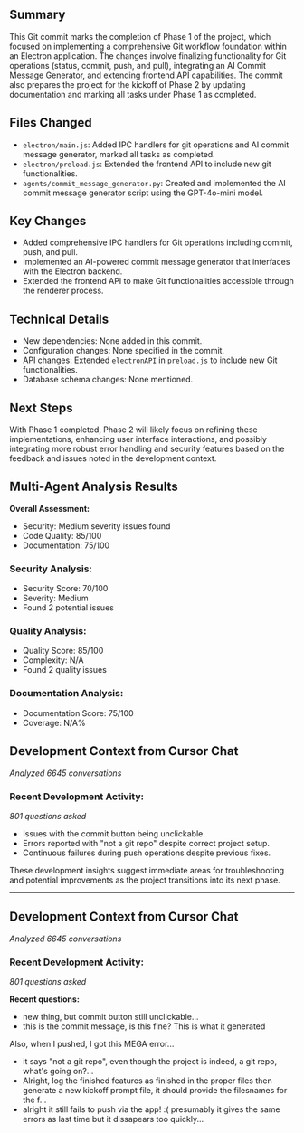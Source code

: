 ## Summary
This Git commit marks the completion of Phase 1 of the project, which focused on implementing a comprehensive Git workflow foundation within an Electron application. The changes involve finalizing functionality for Git operations (status, commit, push, and pull), integrating an AI Commit Message Generator, and extending frontend API capabilities. The commit also prepares the project for the kickoff of Phase 2 by updating documentation and marking all tasks under Phase 1 as completed.

## Files Changed
- `electron/main.js`: Added IPC handlers for git operations and AI commit message generator, marked all tasks as completed.
- `electron/preload.js`: Extended the frontend API to include new git functionalities.
- `agents/commit_message_generator.py`: Created and implemented the AI commit message generator script using the GPT-4o-mini model.

## Key Changes
- Added comprehensive IPC handlers for Git operations including commit, push, and pull.
- Implemented an AI-powered commit message generator that interfaces with the Electron backend.
- Extended the frontend API to make Git functionalities accessible through the renderer process.

## Technical Details
- New dependencies: None added in this commit.
- Configuration changes: None specified in the commit.
- API changes: Extended `electronAPI` in `preload.js` to include new Git functionalities.
- Database schema changes: None mentioned.

## Next Steps
With Phase 1 completed, Phase 2 will likely focus on refining these implementations, enhancing user interface interactions, and possibly integrating more robust error handling and security features based on the feedback and issues noted in the development context.

## Multi-Agent Analysis Results

**Overall Assessment:** 
- Security: Medium severity issues found
- Code Quality: 85/100
- Documentation: 75/100

### Security Analysis:
- Security Score: 70/100
- Severity: Medium
- Found 2 potential issues

### Quality Analysis:
- Quality Score: 85/100
- Complexity: N/A
- Found 2 quality issues

### Documentation Analysis:
- Documentation Score: 75/100
- Coverage: N/A%

## Development Context from Cursor Chat
*Analyzed 6645 conversations*

### Recent Development Activity:
*801 questions asked*
- Issues with the commit button being unclickable.
- Errors reported with "not a git repo" despite correct project setup.
- Continuous failures during push operations despite previous fixes.

These development insights suggest immediate areas for troubleshooting and potential improvements as the project transitions into its next phase.

---
## Development Context from Cursor Chat
*Analyzed 6645 conversations*

### Recent Development Activity:
*801 questions asked*

**Recent questions:**
- new thing, but commit button still unclickable...
- this is the commit message, is this fine? This is what it generated

Also, when I pushed, I got this MEGA error...
- it says  "not a git repo", even though the project is indeed, a git repo, what's going on?...
- Alright, log the finished features as finished in the proper files then generate a new kickoff prompt file, it should provide the filesnames for the f...
- alright it still fails to push via the app! :( presumably it gives the same errors as last time but it dissapears too quickly...

